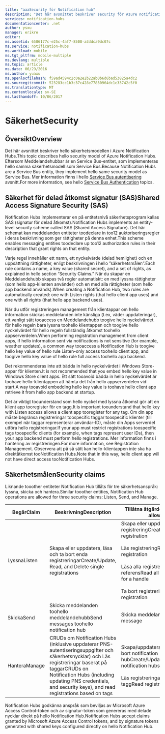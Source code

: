 ```yaml
---
title: "aaaSecurity för Notification hub"
description: "Det här avsnittet beskriver security för Azure notification hubs."
services: notification-hubs
documentationcenter: .net
author: ysxu
manager: erikre
editor: 
ms.assetid: 6506177c-e25c-4af7-8508-a3ddca9dc07c
ms.service: notification-hubs
ms.workload: mobile
ms.tgt_pltfrm: mobile-multiple
ms.devlang: multiple
ms.topic: article
ms.date: 06/29/2016
ms.author: yuaxu
ms.openlocfilehash: f59ad4594c2c0a2e2b22ab0b6d6bad53825a4dc2
ms.sourcegitcommit: 523283cc1b3c37c428e77850964dc1c33742c5f0
ms.translationtype: MT
ms.contentlocale: sv-SE
ms.lasthandoff: 10/06/2017
---
```

# <a name="security"></a><span data-ttu-id="46227-103">Säkerhet</span><span class="sxs-lookup"><span data-stu-id="46227-103">Security</span></span>
## <a name="overview"></a><span data-ttu-id="46227-104">Översikt</span><span class="sxs-lookup"><span data-stu-id="46227-104">Overview</span></span>
<span data-ttu-id="46227-105">Det här avsnittet beskriver hello säkerhetsmodellen i Azure Notification Hubs.</span><span class="sxs-lookup"><span data-stu-id="46227-105">This topic describes hello security model of Azure Notification Hubs.</span></span> <span data-ttu-id="46227-106">Eftersom Meddelandehubbar är en Service Bus-entitet, som implementeras hello samma säkerhetsmodell som Service Bus.</span><span class="sxs-lookup"><span data-stu-id="46227-106">Because Notification Hubs are a Service Bus entity, they implement hello same security model as Service Bus.</span></span> <span data-ttu-id="46227-107">Mer information finns i hello [Service Bus autentisering](https://msdn.microsoft.com/library/azure/dn155925.aspx) avsnitt.</span><span class="sxs-lookup"><span data-stu-id="46227-107">For more information, see hello [Service Bus Authentication](https://msdn.microsoft.com/library/azure/dn155925.aspx) topics.</span></span>

## <a name="shared-access-signature-security-sas"></a><span data-ttu-id="46227-108">Säkerhet för delad åtkomst signatur (SAS)</span><span class="sxs-lookup"><span data-stu-id="46227-108">Shared Access Signature Security (SAS)</span></span>
<span data-ttu-id="46227-109">Notification Hubs implementerar en på entitetsnivå säkerhetsprogram kallas SAS (signatur för delad åtkomst).</span><span class="sxs-lookup"><span data-stu-id="46227-109">Notification Hubs implements an entity-level security scheme called SAS (Shared Access Signature).</span></span> <span data-ttu-id="46227-110">Det här schemat kan meddelanden entiteter toodeclare in too12 auktoriseringsregler i deras beskrivning som ger rättigheter på denna enhet.</span><span class="sxs-lookup"><span data-stu-id="46227-110">This scheme enables messaging entities toodeclare up too12 authorization rules in their description that grant rights on that entity.</span></span>

<span data-ttu-id="46227-111">Varje regel innehåller ett namn, ett nyckelvärde (delad hemlighet) och en uppsättning rättigheter, enligt beskrivningen i hello ”säkerhetsmålen”.</span><span class="sxs-lookup"><span data-stu-id="46227-111">Each rule contains a name, a key value (shared secret), and a set of rights, as explained in hello section “Security Claims.”</span></span> <span data-ttu-id="46227-112">När du skapar en Meddelandehubb skapas två regler automatiskt: en med lyssna rättigheter (som hello app-klienten använder) och en med alla rättigheter (som hello app backend används).</span><span class="sxs-lookup"><span data-stu-id="46227-112">When creating a Notification Hub, two rules are automatically created: one with Listen rights (that hello client app uses) and one with all rights (that hello app backend uses).</span></span>

<span data-ttu-id="46227-113">När du utför registreringen management från klientappar om hello information skickas meddelanden inte känsliga (t.ex, väder uppdateringar), ett vanligt sätt tooaccess en Meddelandehubb toogive hello nyckelvärdet för hello regeln bara lyssna toohello klientappen och toogive hello nyckelvärdet för hello regeln fullständig åtkomst toohello appserverdelen.</span><span class="sxs-lookup"><span data-stu-id="46227-113">When performing registration management from client apps, if hello information sent via notifications is not sensitive (for example, weather updates), a common way tooaccess a Notification Hub is toogive hello key value of hello rule Listen-only access toohello client app, and toogive hello key value of hello rule full access toohello app backend.</span></span>

<span data-ttu-id="46227-114">Det rekommenderas inte att bädda in hello nyckelvärdet i Windows Store-appar för klienten.</span><span class="sxs-lookup"><span data-stu-id="46227-114">It is not recommended that you embed hello key value in Windows Store client apps.</span></span> <span data-ttu-id="46227-115">Ett sätt tooavoid bädda in hello nyckelvärdet är toohave hello-klientappen att hämta det från hello appserverdelen vid start.</span><span class="sxs-lookup"><span data-stu-id="46227-115">A way tooavoid embedding hello key value is toohave hello client app retrieve it from hello app backend at startup.</span></span>

<span data-ttu-id="46227-116">Det är viktigt toounderstand som hello nyckel med lyssna åtkomst gör att en klient app tooregister för en tagg.</span><span class="sxs-lookup"><span data-stu-id="46227-116">It is important toounderstand that hello key with Listen access allows a client app tooregister for any tag.</span></span> <span data-ttu-id="46227-117">Om din app måste begränsa registreringar toospecific taggar toospecific klienter (till exempel när taggar representerar användar-ID), måste din Apps serverdel utföra hello registreringar.</span><span class="sxs-lookup"><span data-stu-id="46227-117">If your app must restrict registrations toospecific tags toospecific clients (for example, when tags represent user IDs), then your app backend must perform hello registrations.</span></span> <span data-ttu-id="46227-118">Mer information finns i hantering av registreringen.</span><span class="sxs-lookup"><span data-stu-id="46227-118">For more information, see Registration Management.</span></span> <span data-ttu-id="46227-119">Observera att på så sätt kan hello-klientappen inte ska ha direktåtkomst tooNotification Hubs.</span><span class="sxs-lookup"><span data-stu-id="46227-119">Note that in this way, hello client app will not have direct access tooNotification Hubs.</span></span>

## <a name="security-claims"></a><span data-ttu-id="46227-120">Säkerhetsmålen</span><span class="sxs-lookup"><span data-stu-id="46227-120">Security claims</span></span>
<span data-ttu-id="46227-121">Liknande tooother entiteter Notification Hub tillåts för tre säkerhetsanspråk: lyssna, skicka och hantera.</span><span class="sxs-lookup"><span data-stu-id="46227-121">Similar tooother entities, Notification Hub operations are allowed for three security claims: Listen, Send, and Manage.</span></span>

| <span data-ttu-id="46227-122">Begär</span><span class="sxs-lookup"><span data-stu-id="46227-122">Claim</span></span> | <span data-ttu-id="46227-123">Beskrivning</span><span class="sxs-lookup"><span data-stu-id="46227-123">Description</span></span> | <span data-ttu-id="46227-124">Tillåtna åtgärder</span><span class="sxs-lookup"><span data-stu-id="46227-124">Operations allowed</span></span> |
| --- | --- | --- |
| <span data-ttu-id="46227-125">Lyssna</span><span class="sxs-lookup"><span data-stu-id="46227-125">Listen</span></span> |<span data-ttu-id="46227-126">Skapa eller uppdatera, läsa och ta bort enda registreringar</span><span class="sxs-lookup"><span data-stu-id="46227-126">Create/Update, Read, and Delete single registrations</span></span> |<span data-ttu-id="46227-127">Skapa eller uppdatera registrering</span><span class="sxs-lookup"><span data-stu-id="46227-127">Create/Update registration</span></span><br><br><span data-ttu-id="46227-128">Läs registrering</span><span class="sxs-lookup"><span data-stu-id="46227-128">Read registration</span></span><br><br><span data-ttu-id="46227-129">Läsa alla registreringar för en referens</span><span class="sxs-lookup"><span data-stu-id="46227-129">Read all registrations for a handle</span></span><br><br><span data-ttu-id="46227-130">Ta bort registrering</span><span class="sxs-lookup"><span data-stu-id="46227-130">Delete registration</span></span> |
| <span data-ttu-id="46227-131">Skicka</span><span class="sxs-lookup"><span data-stu-id="46227-131">Send</span></span> |<span data-ttu-id="46227-132">Skicka meddelanden toohello meddelandehubb</span><span class="sxs-lookup"><span data-stu-id="46227-132">Send messages toohello notification hub</span></span> |<span data-ttu-id="46227-133">Skicka meddelande</span><span class="sxs-lookup"><span data-stu-id="46227-133">Send message</span></span> |
| <span data-ttu-id="46227-134">Hantera</span><span class="sxs-lookup"><span data-stu-id="46227-134">Manage</span></span> |<span data-ttu-id="46227-135">CRUDs om Notification Hubs (inklusive uppdaterar PNS-autentiseringsuppgifter och säkerhetsnycklar) och Läs registreringar baserat på taggar</span><span class="sxs-lookup"><span data-stu-id="46227-135">CRUDs on Notification Hubs (including updating PNS credentials, and security keys), and read registrations based on tags</span></span> |<span data-ttu-id="46227-136">Skapa/uppdatera och läsa/ta bort notification hub</span><span class="sxs-lookup"><span data-stu-id="46227-136">Create/Update/Read/Delete notification hubs</span></span><br><br><span data-ttu-id="46227-137">Läs registreringar efter tagg</span><span class="sxs-lookup"><span data-stu-id="46227-137">Read registrations by tag</span></span> |

<span data-ttu-id="46227-138">Notification Hubs godkänna anspråk som beviljas av Microsoft Azure Access Control-token och av signatur-token som genereras med delade nycklar direkt på hello Notification Hub.</span><span class="sxs-lookup"><span data-stu-id="46227-138">Notification Hubs accept claims granted by Microsoft Azure Access Control tokens, and by signature tokens generated with shared keys configured directly on hello Notification Hub.</span></span>

